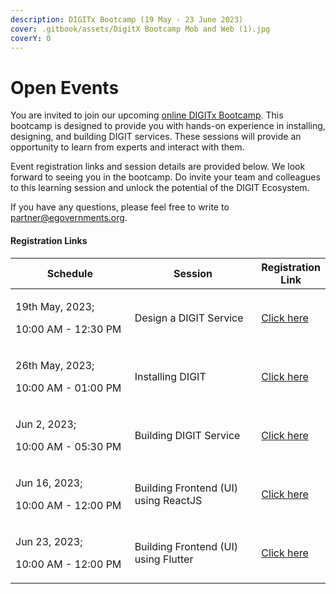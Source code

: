 ```yaml
---
description: DIGITx Bootcamp (19 May - 23 June 2023)
cover: .gitbook/assets/DigitX Bootcamp Mob and Web (1).jpg
coverY: 0
---
```


# Open Events

You are invited to join our upcoming [online DIGITx Bootcamp](open-events.md#registration-links). This bootcamp is designed to provide you with hands-on experience in installing, designing, and building DIGIT services. These sessions will provide an opportunity to learn from experts and interact with them.&#x20;

Event registration links and session details are provided below.  We look forward to seeing you in the bootcamp. Do invite your team and colleagues to this learning session and unlock the potential of the DIGIT Ecosystem.&#x20;

If you have any questions, please feel free to write to [partner@egovernments.org](mailto:partner@egovernments.org).&#x20;

#### Registration Links

<table><thead><tr><th width="223.33333333333331">Schedule</th><th width="244">Session</th><th>Registration Link</th></tr></thead><tbody><tr><td><p>19th May, 2023;  </p><p>10:00 AM - 12:30 PM</p></td><td>Design a DIGIT Service</td><td><a href="https://us06web.zoom.us/webinar/register/5116835434206/WN_0393fvO5S5KlIdapZvrs2Q">Click here</a></td></tr><tr><td><p>26th May, 2023; </p><p>10:00 AM - 01:00 PM</p></td><td>Installing DIGIT</td><td><a href="https://us06web.zoom.us/webinar/register/7516835436995/WN_opWsya-ITneAfi8puDwTiQ">Click here</a></td></tr><tr><td><p>Jun 2, 2023; </p><p>10:00 AM - 05:30 PM</p></td><td>Building DIGIT Service</td><td><a href="https://us06web.zoom.us/webinar/register/8416835438868/WN_iRRwohdOSQyjYyxY0xppkA">Click here</a></td></tr><tr><td><p>Jun 16, 2023; </p><p>10:00 AM - 12:00 PM</p></td><td>Building Frontend (UI) using ReactJS</td><td><a href="https://us06web.zoom.us/webinar/register/WN_LC09dJtMT9e1w6vyM5_p1Q">Click here</a></td></tr><tr><td><p>Jun 23, 2023; </p><p>10:00 AM - 12:00 PM</p></td><td>Building Frontend (UI) using Flutter</td><td><a href="https://us06web.zoom.us/webinar/register/WN_YkFpxWUFQPK5uHfxff_ZHg">Click here</a></td></tr></tbody></table>

